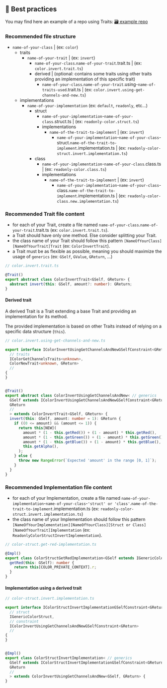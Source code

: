 ## 🥇 Best practices

You may find here an example of a repo using Traits: [🗃️ example repo](https://github.com/lifaon74/traits-v2-debug/tree/main/src/color)

### Recommended file structure


- `name-of-your-class` | (ex: `color`)
  - traits
    - `name-of-your-trait` | (ex: `invert`)
      - `name-of-your-class`.`name-of-your-trait`.trait.ts | (ex: `color.invert.trait.ts`)
      - derived | (optional: contains some traits using other traits providing an implementation of this specific trait)
        - `name-of-your-class`.`name-of-your-trait`.using-`name-of-traits-used`.trait.ts | (ex: `color.invert.using-get-channels-and-new.ts`)
  - implementations
    - `name-of-your-implementation` (ex: `default`, `readonly`, etc...)
      - struct
        - `name-of-your-implementation`-`name-of-your-class`.struct.ts | (ex: `readonly-color.struct.ts`)
        - implementations
          - `name-of-the-trait-to-implement` | (ex: `invert`)
            - `name-of-your-implementation`-`name-of-your-class`-struct.`name-of-the-trait-to-implement`.implementation.ts | (ex: `readonly-color-struct.invert.implementation.ts`)
      - class
        - `name-of-your-implementation`-`name-of-your-class`.class.ts | (ex: `readonly-color.class.ts`)
        - implementations
          - `name-of-the-trait-to-implement` | (ex: `invert`)
            - `name-of-your-implementation`-`name-of-your-class`-class.`name-of-the-trait-to-implement`.implementation.ts | (ex: `readonly-color-class.new.implementation.ts`)


### Recommended Trait file content

- for each of your Trait, create a file named `name-of-your-class`.`name-of-your-trait`.trait.ts (ex: `color.invert.trait.ts`).
- a Trait should have only one method. Else consider splitting your Trait.
- the class name of your Trait should follow this pattern `[NameOfYourClass][NameOfYourTrait]Trait` (ex: `ColorInvertTrait`).
- a Trait must be as flexible as possible, meaning you should maximize the usage of `generics` (ex: `GSelf`, `GValue`, `GReturn`, ...)


```ts
// color.invert.trait.ts

@Trait()
export abstract class ColorInvertTrait<GSelf, GReturn> {
  abstract invert(this: GSelf, amount?: number): GReturn;
}
```

#### Derived trait

A derived Trait is a Trait extending a base Trait and providing an implementation for its method.

The provided implementation is based on other Traits instead of relying on a specific data structure (`this`).

```ts
// color.invert.using-get-channels-and-new.ts

export interface IColorInvertUsingGetChannelsAndNewGSelfConstraint<GReturn> extends
  // traits
  IColorGetChannelsTraits<unknown>,
  ColorNewTrait<unknown, GReturn>
  //
{
}


@Trait()
export abstract class ColorInvertUsingGetChannelsAndNew< // generics
  GSelf extends IColorInvertUsingGetChannelsAndNewGSelfConstraint<GReturn>,
  GReturn
  //
  > extends ColorInvertTrait<GSelf, GReturn> {
  invert(this: GSelf, amount: number = 1): GReturn {
    if ((0 <= amount) && (amount <= 1)) {
      return this[NEW](
        amount * (1 - this.getRed()) + (1 - amount) * this.getRed(),
        amount * (1 - this.getGreen()) + (1 - amount) * this.getGreen(),
        amount * (1 - this.getBlue()) + (1 - amount) * this.getBlue(),
        this.getAlpha(),
      );
    } else {
      throw new RangeError(`Expected 'amount' in the range [0, 1]`);
    }
  }
}
```

### Recommended Implementation file content

- for each of your Implementation, create a file named `name-of-your-implementation`-`name-of-your-class`-`'struct' or 'class'`.`name-of-the-trait-to-implement`.implementation.ts (ex: `readonly-color-struct.invert.implementation.ts`)
- the class name of your Implementation should follow this pattern `[NameOfYourImplementation][NameOfYourClass][Struct or Class][NameOfYourTrait]Implementation` (ex: `ReadonlyColorStructInvertImplementation`).

```ts
// color-struct.get-red-implementation.ts

@Impl()
export class ColorStructGetRedImplementation<GSelf extends IGenericColorStruct> extends ColorGetRedTrait<GSelf> {
  getRed(this: GSelf): number {
    return this[COLOR_PRIVATE_CONTEXT].r;
  }
}
```

#### Implementation using a derived trait

```ts
// color-struct.invert.implementation.ts

export interface IColorStructInvertImplementationGSelfConstraint<GReturn> extends
  // struct
  IGenericColorStruct,
  // constraint
  IColorInvertUsingGetChannelsAndNewGSelfConstraint<GReturn>
  //
{
}


@Impl()
export class ColorStructInvertImplementation< // generics
  GSelf extends IColorStructInvertImplementationGSelfConstraint<GReturn>,
  GReturn
  //
  > extends ColorInvertUsingGetChannelsAndNew<GSelf, GReturn> {
}
```




